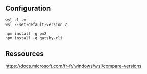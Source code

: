 ## Configuration

```shell
wsl -l -v
wsl --set-default-version 2
```

```
npm install -g pm2
npm install -g gatsby-cli
```

## Ressources

https://docs.microsoft.com/fr-fr/windows/wsl/compare-versions